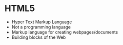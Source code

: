 # HTML5

- Hyper Text Markup Language
- Not a programming language
- Markup language for creating webpages/documents
- Building blocks of the Web